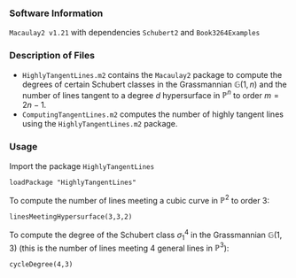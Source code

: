 ### Software Information
`Macaulay2 v1.21` with dependencies `Schubert2` and `Book3264Examples`

### Description of Files
* `HighlyTangentLines.m2` contains the `Macaulay2` package to compute the degrees of certain Schubert classes in the Grassmannian $\mathbb{G}(1,n)$ and the number of lines tangent to a degree $d$ hypersurface in $\mathbb{P}^{n}$ to order $m=2n-1$. 
* `ComputingTangentLines.m2` computes the number of highly tangent lines using the `HighlyTangentLines.m2` package.

### Usage
Import the package `HighlyTangentLines`
```
loadPackage "HighlyTangentLines"
```
To compute the number of lines meeting a cubic curve in $\mathbb{P}^{2}$ to order 3:
```
linesMeetingHypersurface(3,3,2)
```
To compute the degree of the Schubert class $\sigma_{1}^{4}$ in the Grassmannian $\mathbb{G}(1,3)$ (this is the number of lines meeting 4 general lines in $\mathbb{P}^{3}$):
```
cycleDegree(4,3)
```
